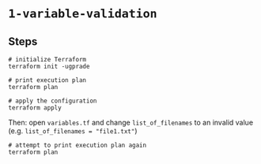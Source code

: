 # `1-variable-validation`

## Steps

```shell
# initialize Terraform
terraform init -ugprade

# print execution plan
terraform plan

# apply the configuration
terraform apply
```

Then: open `variables.tf` and change `list_of_filenames` to an invalid value (e.g. `list_of_filenames = "file1.txt"`)

```shell
# attempt to print execution plan again
terraform plan
```
